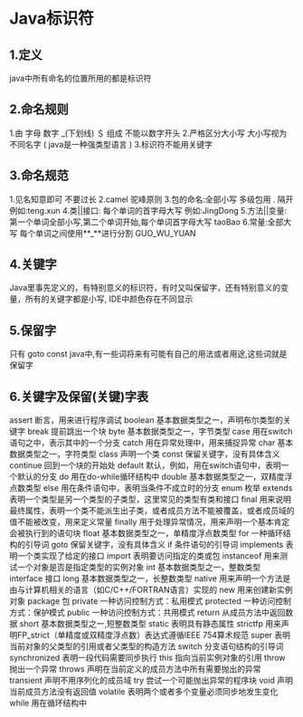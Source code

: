 # Java标识符

## 1.定义

java中所有命名的位置所用的都是标识符

## 2.命名规则

1.由 字母 数字 _(下划线) ＄ 组成 不能以数字开头
2.严格区分大小写 大小写视为不同名字 ( java是一种强类型语言 )
3.标识符不能用关键字

## 3.命名规范

1.见名知意即可 不要过长
2.camel 驼峰原则
3.包的命名:全部小写 多级包用 . 隔开 例如:teng.xun
4.类||接口: 每个单词的首字母大写 例如:JingDong
5.方法||变量: 第一个单词全部小写,第二个单词开始,每个单词首字母大写 taoBao
6.常量:全部大写 每个单词之间使用**_**进行分割 GUO_WU_YUAN

## 4.关键字

 Java里事先定义的，有特别意义的标识符，有时又叫保留字，还有特别意义的变量，所有的关键字都是小写, IDE中颜色存在不同显示

## 5.保留字

只有 goto const
java中,有一些词将来有可能有自己的用法或者用途,这些词就是保留字

## 6.关键字及保留(关键)字表

assert	断言，用来进行程序调试
boolean	基本数据类型之一，声明布尔类型的关键字
break	提前跳出一个块
byte	基本数据类型之一，字节类型
case	用在switch语句之中，表示其中的一个分支
catch	用在异常处理中，用来捕捉异常
char	基本数据类型之一，字符类型
class	声明一个类
const	保留关键字，没有具体含义
continue	回到一个块的开始处
default	默认，例如，用在switch语句中，表明一个默认的分支
do	用在do-while循环结构中
double	基本数据类型之一，双精度浮点数类型
else	用在条件语句中，表明当条件不成立时的分支
enum	枚举
extends	表明一个类型是另一个类型的子类型，这里常见的类型有类和接口
final	用来说明最终属性，表明一个类不能派生出子类，或者成员方法不能被覆盖，或者成员域的值不能被改变，用来定义常量
finally	用于处理异常情况，用来声明一个基本肯定会被执行到的语句块
float	基本数据类型之一，单精度浮点数类型
for	一种循环结构的引导词
goto	保留关键字，没有具体含义
if	条件语句的引导词
implements	表明一个类实现了给定的接口
import	表明要访问指定的类或包
instanceof	用来测试一个对象是否是指定类型的实例对象
int	基本数据类型之一，整数类型
interface	接口
long	基本数据类型之一，长整数类型
native	用来声明一个方法是由与计算机相关的语言（如C/C++/FORTRAN语言）实现的
new	用来创建新实例对象
package	包
private	一种访问控制方式：私用模式
protected	一种访问控制方式：保护模式
public	一种访问控制方式：共用模式
return	从成员方法中返回数据
short	基本数据类型之一,短整数类型
static	表明具有静态属性
strictfp	用来声明FP_strict（单精度或双精度浮点数）表达式遵循IEEE 754算术规范 
super	表明当前对象的父类型的引用或者父类型的构造方法
switch	分支语句结构的引导词
synchronized	表明一段代码需要同步执行
this	指向当前实例对象的引用
throw	抛出一个异常
throws	声明在当前定义的成员方法中所有需要抛出的异常
transient	声明不用序列化的成员域
try	尝试一个可能抛出异常的程序块
void	声明当前成员方法没有返回值
volatile	表明两个或者多个变量必须同步地发生变化
while	用在循环结构中